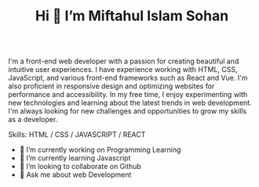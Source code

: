 <!-- ![Frontend Web developer ](https://arturssmirnovs.github.io/github-profile-readme-generator/images/banner.png) -->

<h1 align="center">Hi 👋 I’m Miftahul Islam Sohan</h1> <br><br>

I'm a front-end web developer with a passion for creating beautiful and intuitive user experiences. I have experience working with HTML, CSS, JavaScript, and various front-end frameworks such as React and Vue. I'm also proficient in responsive design and optimizing websites for performance and accessibility. In my free time, I enjoy experimenting with new technologies and learning about the latest trends in web development. I'm always looking for new challenges and opportunities to grow my skills as a developer.

Skills:   HTML / CSS / JAVASCRIPT / REACT

- 🔭 I’m currently working on Programming Learning 
- 🌱 I’m currently learning Javascript 
- 👯 I’m looking to collaborate on Github 
- 💬 Ask me about web Development 


<!-- [<img src='https://cdn.jsdelivr.net/npm/simple-icons@3.0.1/icons/github.svg' alt='github' height='40'>](https://github.com/https://github.com/Miftahulislam2001)   -->

